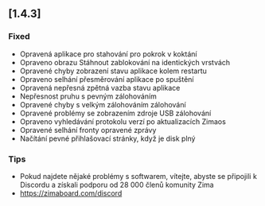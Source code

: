 ## [1.4.3]
### Fixed
- Opravená aplikace pro stahování pro pokrok v koktání
- Opraveno obrazu Stáhnout zablokování na identických vrstvách
- Opravené chyby zobrazení stavu aplikace kolem restartu
- Opraveno selhání přesměrování aplikace po spuštění
- Opravená nepřesná zpětná vazba stavu aplikace
- Nepřesnost pruhu s pevným zálohováním
- Opravené chyby s velkým zálohováním zálohování
- Opravené problémy se zobrazením zdroje USB zálohování
- Opraveno vyhledávání protokolu verzí po aktualizacích Zimaos
- Opravené selhání fronty opravené zprávy
- Načítání pevné přihlašovací stránky, když je disk plný
### Tips
- Pokud najdete nějaké problémy s softwarem, vítejte, abyste se připojili k Discordu a získali podporu od 28 000 členů komunity Zima
- <a href = "https://zimaboard.com/discord" Target = "_ Blank" Style = "Color: Blue"> https://zimaboard.com/discord </a>
